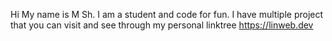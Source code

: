Hi My name is M Sh. I am a student and code for fun. I have multiple project that you can visit and see through my personal linktree https://linweb.dev
